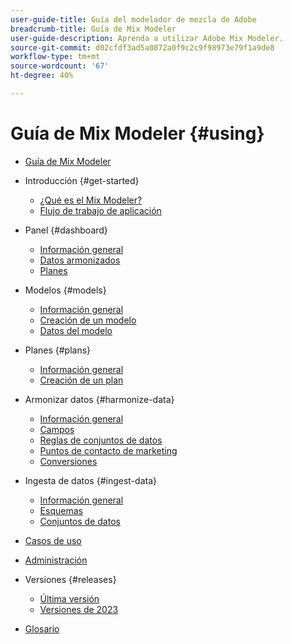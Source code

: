 ```yaml
---
user-guide-title: Guía del modelador de mezcla de Adobe
breadcrumb-title: Guía de Mix Modeler
user-guide-description: Aprenda a utilizar Adobe Mix Modeler.
source-git-commit: d02cfdf3ad5a0872a0f9c2c9f98973e79f1a9de8
workflow-type: tm+mt
source-wordcount: '67'
ht-degree: 40%

---
```



# Guía de Mix Modeler {#using}

+ [Guía de Mix Modeler](overview.md)

+ Introducción {#get-started}
   + [¿Qué es el Mix Modeler?](get-started/about.md)
   + [Flujo de trabajo de aplicación](get-started/workflow.md)

+ Panel {#dashboard}
   + [Información general](dashboard/overview.md)
   + [Datos armonizados](dashboard/harmonized-data.md)
   + [Planes](dashboard/plans.md)

+ Modelos {#models}
   + [Información general](models/overview.md)
   + [Creación de un modelo](models/create.md)
   + [Datos del modelo](models/insights.md)

+ Planes {#plans}
   + [Información general](plans/overview.md)
   + [Creación de un plan](plans/create.md)

+ Armonizar datos {#harmonize-data}
   + [Información general](harmonize-data/overview.md)
   + [Campos](harmonize-data/fields.md)
   + [Reglas de conjuntos de datos](harmonize-data/dataset-rules.md)
   + [Puntos de contacto de marketing](harmonize-data/marketing-touchpoints.md)
   + [Conversiones](harmonize-data/conversions.md)

+ Ingesta de datos {#ingest-data}
   + [Información general](ingest-data/overview.md)
   + [Esquemas](ingest-data/schemas.md)
   + [Conjuntos de datos](ingest-data/datasets.md)

+ [Casos de uso](use-cases.md)

+ [Administración](administration.md)

+ Versiones {#releases}
   + [Última versión](releases/latest.md)
   + [Versiones de 2023](releases/2023.md)

+ [Glosario](glossary.md)


